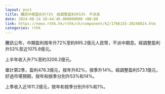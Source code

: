 ```yaml
---
layout: post
title: 騰訊中期盈利升72%　經調整盈利升53%　不派息
date: 2024-08-14 16:44:46.000000000 +08:00
link: https://news.rthk.hk/rthk/ch/component/k2/1766155-20240814.htm
categories: rthk
---
```


騰訊公布，中期盈利按年升72%至約895.2億元人民幣，不派中期息。經調整盈利升53%至近1075.8億元。

上半年收入升7%至約3206.2億元。

單計第2季，盈利476.3億元，按年升82%，按季升14%。經調整盈利573.1億元，好過市場預期，按年和按季分別升53%和14%。

上季收入近1611.2億元，按年和按季分別升8%和1%。
